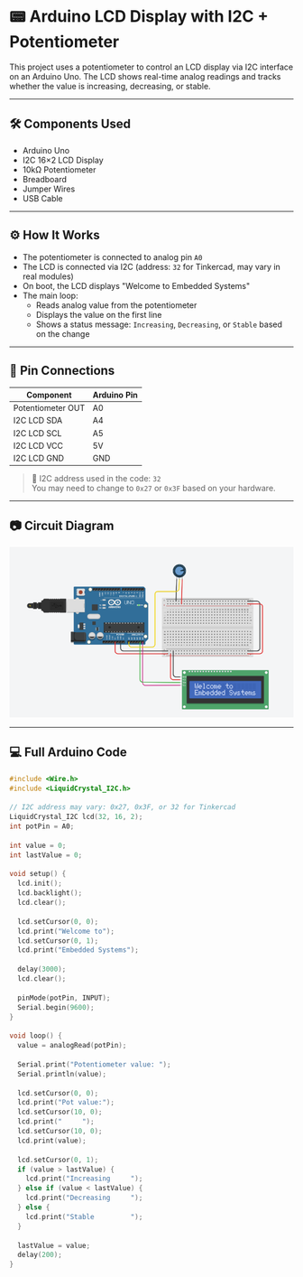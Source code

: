 # 📟 Arduino LCD Display with I2C + Potentiometer

This project uses a potentiometer to control an LCD display via I2C interface on an Arduino Uno. The LCD shows real-time analog readings and tracks whether the value is increasing, decreasing, or stable.

---

##  🛠️ Components Used

- Arduino Uno
- I2C 16×2 LCD Display
- 10kΩ Potentiometer
- Breadboard
- Jumper Wires
- USB Cable

---

##  ⚙️ How It Works

- The potentiometer is connected to analog pin `A0`
- The LCD is connected via I2C (address: `32` for Tinkercad, may vary in real modules)
- On boot, the LCD displays "Welcome to Embedded Systems"
- The main loop:
  - Reads analog value from the potentiometer
  - Displays the value on the first line
  - Shows a status message: `Increasing`, `Decreasing`, or `Stable` based on the change

---

##  🔌 Pin Connections

| Component        | Arduino Pin |
|------------------|-------------|
| Potentiometer OUT| A0          |
| I2C LCD SDA      | A4          |
| I2C LCD SCL      | A5          |
| I2C LCD VCC      | 5V          |
| I2C LCD GND      | GND         |

> 🔎 I2C address used in the code: `32`  
> You may need to change to `0x27` or `0x3F` based on your hardware.

---

##  📷 Circuit Diagram

![Circuit Diagram](lcd_pot_diagram.png)

---

##  💻 Full Arduino Code

```cpp
#include <Wire.h>
#include <LiquidCrystal_I2C.h>

// I2C address may vary: 0x27, 0x3F, or 32 for Tinkercad
LiquidCrystal_I2C lcd(32, 16, 2);
int potPin = A0;

int value = 0;
int lastValue = 0;

void setup() {
  lcd.init();
  lcd.backlight();
  lcd.clear();

  lcd.setCursor(0, 0);
  lcd.print("Welcome to");
  lcd.setCursor(0, 1);
  lcd.print("Embedded Systems");

  delay(3000);
  lcd.clear();

  pinMode(potPin, INPUT);
  Serial.begin(9600);
}

void loop() {
  value = analogRead(potPin);

  Serial.print("Potentiometer value: ");
  Serial.println(value);

  lcd.setCursor(0, 0);
  lcd.print("Pot value:");
  lcd.setCursor(10, 0);
  lcd.print("     ");
  lcd.setCursor(10, 0);
  lcd.print(value);

  lcd.setCursor(0, 1);
  if (value > lastValue) {
    lcd.print("Increasing     ");
  } else if (value < lastValue) {
    lcd.print("Decreasing     ");
  } else {
    lcd.print("Stable         ");
  }

  lastValue = value;
  delay(200);
}
